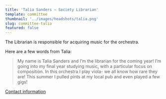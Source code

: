 ```yaml
---
title: 'Talia Sanders – Society Librarian'
template: committee
thumbnail: '../images/headshots/talia.png'
slug: committee-talia
featured: false
---
```


The Librarian is responsible for acquiring music for the orchestra.

Here are a few words from Talia:

> My name is Talia Sanders and I’m the librarian for the coming year! I’m going into my final year studying music, with a particular focus on composition. In this orchestra I play viola- we all know how rare they are! This summer I pulled pints at my local pub and even played a few gigs!

[Contact information](/contact/)